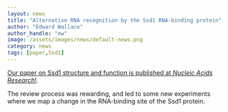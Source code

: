 ```yaml
---
layout: news
title: "Alternative RNA recognition by the Ssd1 RNA-binding protein"
author: "Edward Wallace"
author_handle: "ew"
image: /assets/images/news/default-news.png
category: news
tags: [paper,Ssd1]
---
```


[Our paper on Ssd1 structure and function is published at *Nucleic Acids Research*!](/papers/paper/ssd1-alternative-rna-recognition).

The review process was rewarding, and led to some new experiments where we map a change in the RNA-binding site of the Ssd1 protein.
